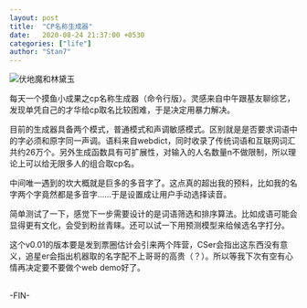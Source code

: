 ```yaml
---
layout: post
title:  "CP名称生成器"
date:   2020-08-24 21:37:00 +0530
categories: ["life"]
author: "Stan7"
---
```


![伏地魔和林黛玉]({{site.url}}/pic/cp_Voldemort_and_LinDaiyu.png)

每天一个摸鱼小成果之cp名称生成器（命令行版）。灵感来自中午跟基友聊综艺，发现单凭自己的才华给cp取名比较困难，于是决定用暴力解决。

目前的生成器具备两个模式，普通模式和声调敏感模式。区别就是是否要求词语中的字必须和原字同一声调。语料来自webdict，同时收录了传统词语和互联网词汇共约26万个。另外生成函数具有可扩展性，对输入的人名数量n不做限制，所以理论上可以给无限多人的组合取cp名。

中间唯一遇到的坎大概就是巨多的多音字了。这点真的超出我的预料，比如我的名字两个字竟然都是多音字……于是设置成让用户手动选择读音。

简单测试了一下，感觉下一步需要设计的是词语筛选和排序算法。比如成语可能会显得更有文化，会受到粉丝青睐。还可以试一下用预测模型来给候选名字打分。

这个v0.01的版本要是发到票圈估计会引来两个阵营，CSer会指出这东西没有意义，追星er会指出机器取的名字配不上哥哥的高贵（？）。所以等我下次有空有心情再决定要不要做个web demo好了。

<br/>
-FIN-

